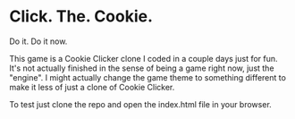 # Click. The. Cookie.

Do it. Do it now.

This game is a Cookie Clicker clone I coded in a couple days just for fun. It's not actually finished in the sense of being a game right now, just the "engine".
I might actually change the game theme to something different to make it less of just a clone of Cookie Clicker.

To test just clone the repo and open the index.html file in your browser.
